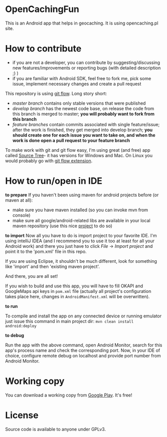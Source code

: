 OpenCachingFun
==============
This is an Android app that helps in geocaching. It is using opencaching.pl site.

How to contribute
=================
* if you are not a developer, you can contribute by suggesting/discussing new features/improvements or reporting bugs (with detailed description ;) )
* if you are familiar with Android SDK, feel free to fork me, pick some issue, implement necessary changes and create a pull request

This repository is using [git flow](http://nvie.com/posts/a-successful-git-branching-model/). Long story short: 
* *master branch* contains only stable versions that were published
* *develop branch* has the newest code base, on release the code from this branch is merged to master; **you will probably want to fork from this branch**
* *feature branches* contain commits associated with single feature/issue; after the work is finished, they get merged into develop branch; **you should create one for each issue you want to take on, and when the work is done open a pull request to your feature branch**

To make work with git and git flow easy, I'm using great (and free) app called [Source Tree](http://www.sourcetreeapp.com/)- it has versions for Windows and Mac. On Linux you would probably go with [git flow extension](https://github.com/nvie/gitflow).

How to run/open in IDE
======================

**to prepare**
If you haven't been using maven for android projects before (or maven at all):
* make sure you have maven installed (so you can invoke mvn from console)
* make sure all google/android-related libs are available in your local maven repository (use this nice [project](https://github.com/mosabua/maven-android-sdk-deployer#readme) to do so)

**to import**
Now all you have to do is import project to your favorite IDE. I'm using intelliJ IDEA (and I recommend you to use it too at least for all your Android work) and there you just have to click _File_ -> _Import project_ and point it to the 'pom.xml' file in this repo.

If you are using Eclipse, it shouldn't be much different, look for something like 'import' and then 'existing maven project'.

And there, you are all set! 

If you wish to build and use this app, you will have to fill OKAPI and GoogleMaps api keys in `pom.xml` file (actually all project's configuration takes place here, changes in `AndroidManifest.xml` will be overwritten). 

**to run**

To compile and install the app on any connected device or running emulator just issue this command in main project dir:
`mvn clean install android:deploy`

**to debug**

Run the app with the above command, open Android Monitor, search for this app's process name and check the corresponding port.
Now, in your IDE of choice, configure remote debug on localhost and provide port number from Android Monitor.

Working copy
============
You can download a working copy from [Google Play](https://play.google.com/store/apps/details?id=com.zeyomir.ocfun). It's free!

License
=======
Source code is available to anyone under GPLv3.
